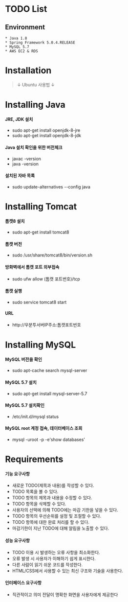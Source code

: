 
# TODO List

## Environment

    * Java 1.8
    * Spring Framework 5.0.4.RELEASE
    * MySQL 5.7
    * AWS EC2 & RDS
    
# Installation
> ↓ Ubuntu 사용법 ↓

# Installing Java

 #### JRE, JDK 설치
  * sudo apt-get install openjdk-8-jre
  * sudo apt-get install openjdk-8-jdk

 #### Java 설치 확인을 위한 버전체크 
  * javac -version
  * java -version

 #### 설치된 자바 목록 
  * sudo update-alternatives --config java

# Installing Tomcat

 #### 톰캣8 설치
  * sudo apt-get install tomcat8

 #### 톰캣 버전 
  * sudo /usr/share/tomcat8/bin/version.sh

 #### 방화벽에서 톰캣 포트 외부접속 
  * sudo ufw allow (톰캣 포트번호)/tcp

 #### 톰캣 실행
  * sudo service tomcat8 start
  
 #### URL
  * http://우분투서버IP주소:톰캣포트번호
 
# Installing MySQL

#### MySQL 버전을 확인
  * sudo apt-cache search mysql-server

#### MySQL 5.7 설치
  * sudo apt-get install mysql-server-5.7

#### MySQL 5.7 설치확인
  * /etc/init.d/mysql status

#### MySQL root 계정 접속, 데이터베이스 조회
  * mysql -uroot -p -e'show databases'


# Requirements

#### 기능 요구사항
* 새로운 TODO(제목과 내용)를 작성할 수 있다.
* TODO 목록을 볼 수 있다.
* TODO 항목의 제목과 내용을 수정할 수 있다.
* TODO 항목을 삭제할 수 있다.
* 사용자의 선택에 의해 TODO에는 마감 기한을 넣을 수 있다.
* TODO 항목의 우선순위를 설정 및 조절할 수 있다.
* TODO 항목에 대한 완료 처리를 할 수 있다.
* 마감기한이 지난 TODO에 대해 알림을 노출할 수 있다.

#### 성능 요구사항
* TODO 이용 시 발생하는 오류 사항을 최소화한다.
* 오류 발생 시 사용자가 이해하기 쉽게 표시한다.
* 다른 사람이 읽기 쉬운 코드를 작성한다.
* HTML/CSS에서 사용할 수 있는 최신 구조와 기술을 사용한다.

#### 인터페이스 요구사항
* 직관적이고 의미 전달이 명확한 화면을 사용자에게 제공한다

